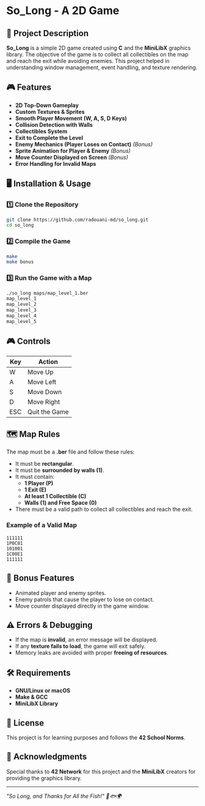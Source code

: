 # So_Long - A 2D Game

## 📝 Project Description
**So_Long** is a simple 2D game created using **C** and the **MiniLibX** graphics library. The objective of the game is to collect all collectibles on the map and reach the exit while avoiding enemies. This project helped in understanding window management, event handling, and texture rendering.

## 🎮 Features
- **2D Top-Down Gameplay**
- **Custom Textures & Sprites**
- **Smooth Player Movement (W, A, S, D Keys)**
- **Collision Detection with Walls**
- **Collectibles System**
- **Exit to Complete the Level**
- **Enemy Mechanics (Player Loses on Contact)** *(Bonus)*
- **Sprite Animation for Player & Enemy** *(Bonus)*
- **Move Counter Displayed on Screen** *(Bonus)*
- **Error Handling for Invalid Maps**

## 🖥️ Installation & Usage
### 1️⃣ Clone the Repository
```sh
git clone https://github.com/radouani-md/so_long.git
cd so_long
```
### 2️⃣ Compile the Game
```sh
make
make bonus
```
### 3️⃣ Run the Game with a Map
```sh
./so_long maps/map_level_1.ber
map_level_1
map_level_2
map_level_3
map_level_4
map_level_5 
```

## 🎮 Controls
| Key | Action |
|------|--------|
| W    | Move Up |
| A    | Move Left |
| S    | Move Down |
| D    | Move Right |
| ESC  | Quit the Game |

## 🗺️ Map Rules
The map must be a **.ber** file and follow these rules:
- It must be **rectangular**.
- It must be **surrounded by walls (1)**.
- It must contain:
  - **1 Player (P)**
  - **1 Exit (E)**
  - **At least 1 Collectible (C)**
  - **Walls (1) and Free Space (0)**
- There must be a valid path to collect all collectibles and reach the exit.

### Example of a Valid Map
```
111111
1P0C01
101001
1C00E1
111111
```

## 🚀 Bonus Features
- Animated player and enemy sprites.
- Enemy patrols that cause the player to lose on contact.
- Move counter displayed directly in the game window.

## ⚠️ Errors & Debugging
- If the map is **invalid**, an error message will be displayed.
- If any **texture fails to load**, the game will exit safely.
- Memory leaks are avoided with proper **freeing of resources**.

## 🛠️ Requirements
- **GNU/Linux or macOS**
- **Make & GCC**
- **MiniLibX Library**

## 📜 License
This project is for learning purposes and follows the **42 School Norms**.

## 🙌 Acknowledgments
Special thanks to **42 Network** for this project and the **MiniLibX** creators for providing the graphics library.

---
_"So Long, and Thanks for All the Fish!" 🐬🐟🌍_

